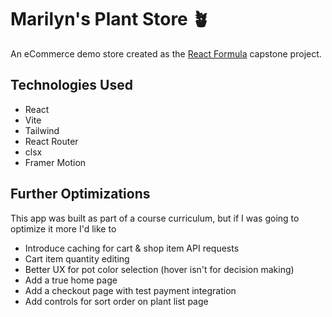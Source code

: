 # Marilyn's Plant Store 🪴

An eCommerce demo store created as the [React Formula](https://react-formula.com/) capstone project.

## Technologies Used

- React
- Vite
- Tailwind
- React Router
- clsx
- Framer Motion

## Further Optimizations

This app was built as part of a course curriculum, but if I was going to optimize it more I'd like to

- Introduce caching for cart & shop item API requests
- Cart item quantity editing
- Better UX for pot color selection (hover isn't for decision making)
- Add a true home page
- Add a checkout page with test payment integration
- Add controls for sort order on plant list page
